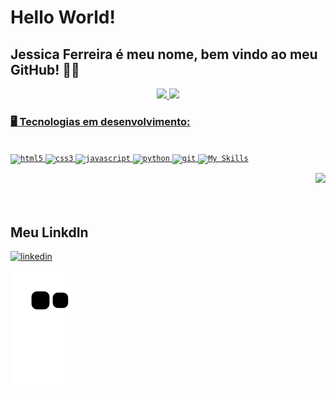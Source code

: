 # Hello World! 
## Jessica Ferreira é meu nome, bem vindo ao meu GitHub! 👋🏻
<div align="center">
    <a href="https://github.com/jessicabferreira">
    <img height="180em" src="https://github-readme-stats.vercel.app/api?username=jessicabferreira&layout=compact&langs_count=true&theme=radical"/>
    <img height="180em" src="https://github-readme-stats.vercel.app/api/top-langs/?username=jessicabferreira&layout=compact&langs_count=7&true&theme=radical"/>
</div>


### 🖥️ Tecnologias em desenvolvimento:
<img style="display: inline_block"><br>
<code><img alt="html5" src="https://cdn.jsdelivr.net/gh/devicons/devicon/icons/html5/html5-original-wordmark.svg" alt="rails" width="50" height="50" style="max-width:100%;"></img></code>
<code><img alt="css3" src="https://cdn.jsdelivr.net/gh/devicons/devicon/icons/css3/css3-original-wordmark.svg" alt="rails" width="50" height="50" style="max-width:100%;"></img></code>
<code><img alt="javascript" src="https://cdn.jsdelivr.net/gh/devicons/devicon/icons/javascript/javascript-original.svg" alt="rails" width="40" height="40" style="max-width:100%;"></img></code>
<code><img alt="python" src="https://cdn.jsdelivr.net/gh/devicons/devicon/icons/python/python-original.svg" alt="rails" width="50" height="50" style="max-width:100%;"></img></code>
<code><img alt="git" src="https://cdn.jsdelivr.net/gh/devicons/devicon/icons/git/git-original.svg" alt="rails" width="50" height="50" style="max-width:100%;"></img></code>
<code>[![My Skills](https://skillicons.dev/icons?i=github)](https://skillicons.dev)</code>
<div align="right">
  <img src="https://user-images.githubusercontent.com/101604106/202816265-c8a2d9ea-3d79-483d-ba64-6a1ad33ee1cf.png" width="200px" />
</div>  
  
</br>
</br>

## Meu LinkdIn
<div dsplay="inline-block"> 
<a href="https://www.linkedin.com/in/jessica-b-ferreira/">
   <img width="80px" src="https://i.ibb.co/RyZx12b/linkedin.png" alt="linkedin" style="vertical-align:top;">
  </a>
</div>

  ![Snake animation](https://github.com/jessicabferreira/jessicabferreira/blob/output/github-contribution-grid-snake.svg)
